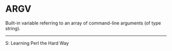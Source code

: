 # ARGV

Built-in variable referring to an array of command-line arguments (of type string).

---
S: Learning Perl the Hard Way
